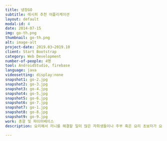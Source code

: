 ```yaml
---
title: 냉장GO
subtitle: 레시피 추천 어플리케이션
layout: default
modal-id: 4
date: 2014-07-15
img: go-th.png
thumbnail: go-th.png
alt: image-alt
project-date: 2019.03~2019.10
client: Start Bootstrap
category: Web Development
number-of-people: 4명
tool: AndroidStudio, firebase
language: java
videosetting: display:none
snapshot1: go-2.jpg
snapshot2: go-3.jpg
snapshot3: go-4.jpg
snapshot4: go-5.jpg
snapshot5: go-6.jpg
snapshot6: go-7.jpg
snapshot7: go-1.jpg
snapshot8: go-8.jpg
snapshot9: go-9.jpg
work: 총괄 및 파이어베이스
description: 요리해서 끼니를 해결할 일이 많은 자취생들이나 주부 혹은 요리 초보자가 요리에 쉽게 접근하기 위한 앱, 사용자의 정보를 파악하고 이를 바탕으로 요구사항에 맞춘 레시피를 추천해 주는 어플입니다. 사용자들에게는 개인별 맞춤형 레시피를 제공함으로써 좀 더 다양한 요리를 하고 먹어 볼 수 있는 계기를 마련해 주며 커뮤니티 활성화를 통해 서로의 레시피 정보를 공유합니다. 재료나 레시피에 적절한 광고를 넣어 상품의 홍보성을 높일 수 있는 효과를 기대합니다.

---
```

